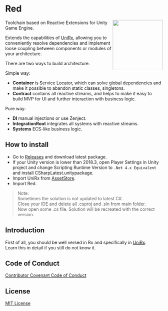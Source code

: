 # Red
<img align="right" width="160px" height="160px" src="Assets/Data/logo.png">

Toolchain based on Reactive Extensions for Unity Game Engine.
  
Extends the capabilities of [UniRx](https://github.com/neuecc/UniRx), allowing you to conveniently resolve dependencies and implement loose coupling between components or modules of your architecture.  

There are two ways to build architecture.

Simple way:
- **Container** is Service Locator, which can solve global dependencies and make it possible to abandon static classes, singletons.  
- **Contract** contains all reactive streams, and helps to make it easy to build MVP for UI and further interaction with business logic. 

Pure way:
- **DI** manual injections or use Zenject. 
- **IntegrationRoot** integrates all systems with reactive streams. 
- **Systems** ECS-like business logic. 

## How to install

- Go to [Releases](https://github.com/X-Crew/Red/releases) and download latest package.
- If your Unity version is lower than 2018.3, open Player Settings in Unity project and change Scripting Runtime Version to `.Net 4.x Equivalent` and install CSharpLatest.unitypackage.
- Import UniRx from [AssetStore](https://assetstore.unity.com/packages/tools/integration/unirx-reactive-extensions-for-unity-17276).
- Import Red.

> Note:  
> Sometimes the solution is not updated to latest C#.  
> Close your IDE and delete all .csproj and .sln from main folder.  
> Now open some .cs file. Solution will be recreated with the correct version.  


## Introduction

First of all, you should be well versed in Rx and specifically in [UniRx](https://github.com/neuecc/UniRx).  
Learn this in detail if you still do not know it.  

## Code of Conduct

[Contributor Covenant Code of Conduct](CODE_OF_CONDUCT.md)

## License

[MIT License](LICENSE)
